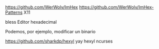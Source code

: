 <https://github.com/WerWolv/ImHex>
<https://github.com/WerWolv/ImHex-Patterns>
X11

bless
Editor hexadecimal

Podemos, por ejemplo, modificar un binario

<https://github.com/sharkdp/hexyl>
yay hexyl
ncurses
